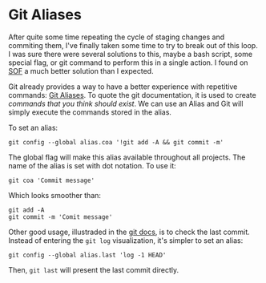 # Git Aliases

After quite some time repeating the cycle of staging changes and commiting them, I've finally taken some time to try to break out of this loop.
I was sure there were several solutions to this, maybe a bash script, some special flag, or git command to perform this in a single action.
I found on [SOF](https://stackoverflow.com/questions/2419249/how-can-i-stage-and-commit-all-files-including-newly-added-files-using-a-singl) a much better solution than I expected.

Git already provides a way to have a better experience with repetitive commands: [Git Aliases](https://git-scm.com/book/en/v2/Git-Basics-Git-Aliases).
To quote the git documentation, it is used to create _commands that you think should exist_.
We can use an Alias and Git will simply execute the commands stored in the alias.

To set an alias:

```
git config --global alias.coa '!git add -A && git commit -m'
```

The global flag will make this alias available throughout all projects.
The name of the alias is set with dot notation.
To use it:

```
git coa 'Commit message'
```

Which looks smoother than:

```
git add -A
git commit -m 'Comit message'
```

Other good usage, illustraded in the [git docs](https://git-scm.com/book/en/v2/Git-Basics-Git-Aliases), is to check the last commit.
Instead of entering the `git log` visualization, it's simpler to set an alias:

```
git config --global alias.last 'log -1 HEAD'
```

Then, `git last` will present the last commit directly.